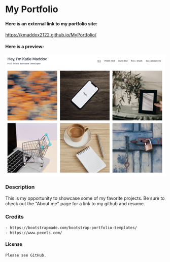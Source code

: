 # My Portfolio

#### Here is an external link to my portfolio site:

https://kmaddox2122.github.io/MyPortfolio/

#### Here is a preview:

![Preview of portfolio](/docs/assets/img/Screenshot.png "Screenshot")

### Description

This is my opportunity to showcase some of my favorite projects. Be sure to check out the "About 
me" page for a link to my github and resume.

### Credits
    - https://bootstrapmade.com/bootstrap-portfolio-templates/
    - https://www.pexels.com/

#### License
    Please see GitHub.